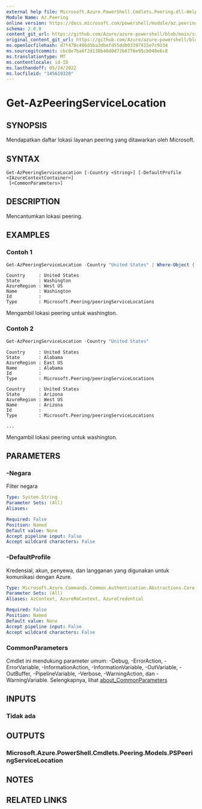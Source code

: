 ```yaml
---
external help file: Microsoft.Azure.PowerShell.Cmdlets.Peering.dll-Help.xml
Module Name: Az.Peering
online version: https://docs.microsoft.com/powershell/module/az.peering/get-azpeeringservicelocation
schema: 2.0.0
content_git_url: https://github.com/Azure/azure-powershell/blob/main/src/Peering/Peering/help/Get-AzPeeringServiceLocation.md
original_content_git_url: https://github.com/Azure/azure-powershell/blob/main/src/Peering/Peering/help/Get-AzPeeringServiceLocation.md
ms.openlocfilehash: d7f478c486d5ba3dbefd55ddb03397415e7c9334
ms.sourcegitcommit: cbc0e7ba6f2d138b46d0d72b6776e95cb040e6c8
ms.translationtype: MT
ms.contentlocale: id-ID
ms.lasthandoff: 05/24/2022
ms.locfileid: "145619320"
---
```

# Get-AzPeeringServiceLocation

## SYNOPSIS
Mendapatkan daftar lokasi layanan peering yang ditawarkan oleh Microsoft.

## SYNTAX

```
Get-AzPeeringServiceLocation [-Country <String>] [-DefaultProfile <IAzureContextContainer>]
 [<CommonParameters>]
```

## DESCRIPTION
Mencantumkan lokasi peering.

## EXAMPLES

### Contoh 1
```powershell
Get-AzPeeringServiceLocation -Country "United States" | Where-Object { $_.State -match "Washington"}
```

```output
Country     : United States
State       : Washington
AzureRegion : West US
Name        : Washington
Id          :
Type        : Microsoft.Peering/peeringServiceLocations
```

Mengambil lokasi peering untuk washington.

### Contoh 2
```powershell
Get-AzPeeringServiceLocation -Country "United States"
```

```output
Country     : United States
State       : Alabama
AzureRegion : East US
Name        : Alabama
Id          :
Type        : Microsoft.Peering/peeringServiceLocations

Country     : United States
State       : Arizona
AzureRegion : West US
Name        : Arizona
Id          :
Type        : Microsoft.Peering/peeringServiceLocations

...
```

Mengambil lokasi peering untuk washington.

## PARAMETERS

### -Negara
Filter negara

```yaml
Type: System.String
Parameter Sets: (All)
Aliases:

Required: False
Position: Named
Default value: None
Accept pipeline input: False
Accept wildcard characters: False
```

### -DefaultProfile
Kredensial, akun, penyewa, dan langganan yang digunakan untuk komunikasi dengan Azure.

```yaml
Type: Microsoft.Azure.Commands.Common.Authentication.Abstractions.Core.IAzureContextContainer
Parameter Sets: (All)
Aliases: AzContext, AzureRmContext, AzureCredential

Required: False
Position: Named
Default value: None
Accept pipeline input: False
Accept wildcard characters: False
```

### CommonParameters
Cmdlet ini mendukung parameter umum: -Debug, -ErrorAction, -ErrorVariable, -InformationAction, -InformationVariable, -OutVariable, -OutBuffer, -PipelineVariable, -Verbose, -WarningAction, dan -WarningVariable. Selengkapnya, lihat [about_CommonParameters](http://go.microsoft.com/fwlink/?LinkID=113216)

## INPUTS

### Tidak ada

## OUTPUTS

### Microsoft.Azure.PowerShell.Cmdlets.Peering.Models.PSPeeringServiceLocation

## NOTES

## RELATED LINKS
